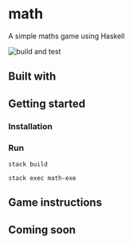 # math

A simple maths game using Haskell

![build and test](https://github.com/florenceafo/math-game/actions/workflows/haskell.yml/badge.svg)

## Built with



## Getting started



### Installation


### Run
`stack build`

`stack exec math-exe`


## Game instructions


## Coming soon